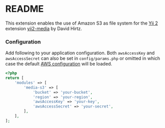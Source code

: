 README
============================

This extension enables the use of Amazon S3 as file system for the [Yii 2](http://www.yiiframework.com/) extension [yii2-media](https://github.com/davidhirtz/yii2-media/) by David Hirtz.

### Configuration

Add following to your application configuration. Both `awsAccessKey` and `awsAccessSecret` can also be set in `config/params.php` or omitted in which case the default [AWS configuration](https://docs.aws.amazon.com/sdk-for-php/v3/developer-guide/guide_configuration.html) will be loaded.

```php
<?php
return [
    'modules' => [
        'media-s3' => [
            'bucket' => 'your-bucket',
            'region' => 'your-region',
            'awsAccessKey' => 'your-key',
            'awsAccessSecret' => 'your-secret',
        ],
    ],
];
```